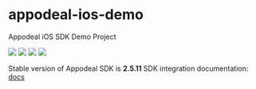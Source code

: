 # appodeal-ios-demo
Appodeal iOS SDK Demo Project

[![](https://img.shields.io/badge/docs-ObjectiveC-green.svg)](https://www.appodeal.com/sdk/documentation?framework=20&full=1&integration=1&platform=4)
[![](https://img.shields.io/badge/docs-Swift-green.svg)](https://www.appodeal.com/sdk/documentation?framework=21&full=1&integration=1&platform=4)
[![](https://img.shields.io/badge/download-SDK-red.svg)](https://bit.ly/ios-SDK-2)
[![](https://img.shields.io/badge/download-betaSDK-red.svg)](https://drive.google.com/file/d/0B3q5WYBKiFTCMnBvZ1VkVlBsdkE/view)


Stable version of Appodeal SDK is **2.5.11** 
SDK integration documentation: [docs](https://wiki.appodeal.com/en/ios/2-5-11-ios-sdk-integration-guide)
